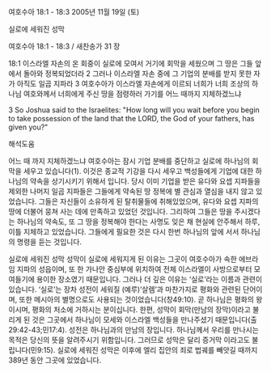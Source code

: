 여호수아 18:1 - 18:3 
2005년 11월 19일 (토)

실로에 세워진 성막



여호수아 18:1 - 18:3 / 새찬송가 31 장


18:1 이스라엘 자손의 온 회중이 실로에 모여서 거기에 회막을 세웠으며 그 땅은 그들 앞에서 돌아와 정복되었더라 2 그러나 이스라엘 자손 중에 그 기업의 분배를 받지 못한 자가 아직도 일곱 지파라 3 여호수아가 이스라엘 자손에게 이르되 너희가 너희 조상의 하나님 여호와께서 너희에게 주신 땅을 점령하러 가기를 어느 때까지 지체하겠느냐 

3 So Joshua said to the Israelites: "How long will you wait before you begin to take possession of the land that the LORD, the God of your fathers, has given you?"

해석도움





어느 때 까지 지체하겠느냐 
여호수아는 잠시 기업 분배를 중단하고 실로에 하나님의 회막을 세우고 있습니다(1). 이것은 종교적 기강을 다시 세우고 백성들에게 기업에 대한 하나님의 약속을 상기시키기 위해서 입니다. 당시 이미 기업을 받은 유다와 요셉 지파들을 제외한 나머지 일곱 지파들은 그들에게 약속된 땅 정복에 별 관심과 열심을 내지 않고 있었습니다. 그들은 자신들이 소유하게 된 탈취물들에 취해있었으며, 유다와 요셉 지파의 땅에 더불어 뭉쳐 사는 데에 만족하고 있었던 것입니다. 그리하여 그들은 땅을 주시겠다는 하나님의 약속도, 또 그 땅을 정복해야 한다는 사명도 잊은 채 현실에 안주해서 하루, 이틀 지체하고 있었습니다. 그들에게 필요한 것은 다시 한번 하나님의 앞에 서서 하나님의 명령을 듣는 것입니다. 

실로에 세워진 성막 
성막이 실로에 세워지게 된 이유는 그곳이 여호수아가 속한 에브라임 지파의 성읍이며, 또 한 가나안 중심부에 위치하여 전체 이스라엘이 사방으로부터 모여들기에 용이한 장소였기 때문입니다. 그러나 더 깊은 이유는 ‘실로’라는 이름과 관련이 있습니다. ‘실로’는 장차 성전이 세워질 (예루)’살렘’과 마찬가지로 평화와 관련된 단어이며, 또한 메시아의 별명으로도 사용되는 것이었습니다(창49:10). 곧 하나님은 평화의 왕이시며, 평화의 처소에 거하시는 분이십니다. 한편, 성막이 회막(만남의 장막)이라고 불리게 된 것은 그곳에서 하나님이 모세와 이스라엘 백성들을 만나주셨기 때문입니다(출29:42-43;민17:4). 성전은 하나님과의 만남의 장입니다. 하나님께서 우리를 만나시는 목적은 당신의 뜻을 알려주시기 위함입니다. 그러므로 성막은 달리 증거막 이라고도 불립니다(민9:15). 실로에 세워진 성막은 이후에 엘리 집안의 죄로 법궤를 빼앗길 때까지 389년 동안 그곳에 있었습니다.